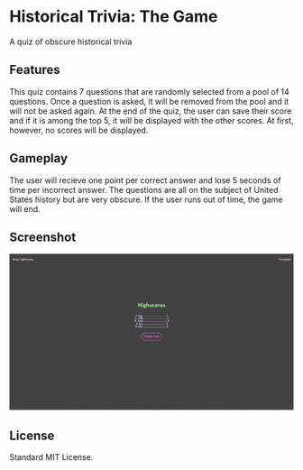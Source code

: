# Historical Trivia: The Game
A quiz of obscure historical trivia

## Features
This quiz contains 7 questions that are randomly selected from a pool of 14 questions.  Once a question is asked, it will be removed from the pool and it will not be asked again.  At the end of the quiz, the user can save their score and if it is among the top 5, it will be displayed with the other scores.  At first, however, no scores will be displayed.

## Gameplay
The user will recieve one point per correct answer and lose 5 seconds of time per incorrect answer.  The questions are all on the subject of United States history but are very obscure.  If the user runs out of time, the game will end.

## Screenshot
![Screenshot of the highscore screen of the Historical Trivia quiz](./assets/Capture.JPG)

## License
Standard MIT License.

